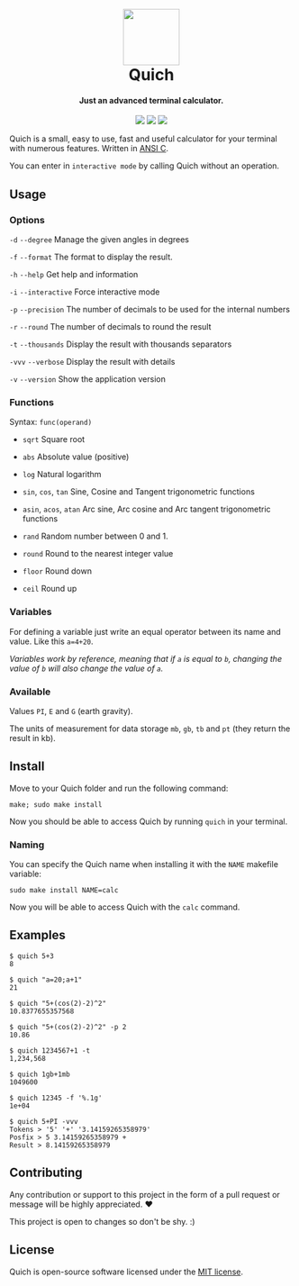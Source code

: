 <h1 align="center">
    <br>
    <img src="https://usbac.com.ve/images/Quich_logo2.svg" width=100>
    <br>
    Quich
    <br>
</h1>

<h4 align="center">Just an advanced terminal calculator.</h4>

<p align="center">
<img src="https://img.shields.io/badge/stability-stable-green.svg">
<img src="https://img.shields.io/badge/version-2.6-blue.svg">
<img src="https://img.shields.io/badge/license-MIT-orange.svg">
</p>

Quich is a small, easy to use, fast and useful calculator for your terminal with numerous features. Written in [ANSI C](wikipedia.org/wiki/ANSI_C).

You can enter in `interactive mode` by calling Quich without an operation.

## Usage

### Options

`-d` `--degree` Manage the given angles in degrees

`-f` `--format` The format to display the result.

`-h` `--help` Get help and information

`-i` `--interactive` Force interactive mode

`-p` `--precision` The number of decimals to be used for the internal numbers

`-r` `--round` The number of decimals to round the result

`-t` `--thousands` Display the result with thousands separators

`-vvv` `--verbose` Display the result with details

`-v` `--version` Show the application version

### Functions

Syntax: `func(operand)`

* `sqrt` Square root

* `abs` Absolute value (positive)

* `log` Natural logarithm

* `sin`, `cos`, `tan` Sine, Cosine and Tangent trigonometric functions

* `asin`, `acos`, `atan` Arc sine, Arc cosine and Arc tangent trigonometric functions

* `rand` Random number between 0 and 1.

* `round` Round to the nearest integer value

* `floor` Round down

* `ceil` Round up

### Variables

For defining a variable just write an equal operator between its name and value. Like this `a=4+20`.

_Variables work by reference, meaning that if `a` is equal to `b`, changing the value of `b` will also change the value of `a`._

### Available

Values `PI`, `E` and `G` (earth gravity).

The units of measurement for data storage `mb`, `gb`, `tb` and `pt` (they return the result in kb).

## Install

Move to your Quich folder and run the following command:

`make; sudo make install`

Now you should be able to access Quich by running `quich` in your terminal.

### Naming

You can specify the Quich name when installing it with the `NAME` makefile variable:

`sudo make install NAME=calc`

Now you will be able to access Quich with the `calc` command.

## Examples

```console
$ quich 5+3
8
```
```console
$ quich "a=20;a+1"
21
```
```console
$ quich "5+(cos(2)-2)^2"
10.8377655357568
```
```console
$ quich "5+(cos(2)-2)^2" -p 2
10.86
```
```console
$ quich 1234567+1 -t
1,234,568
```
```console
$ quich 1gb+1mb
1049600
```
```console
$ quich 12345 -f '%.1g'
1e+04
```
```console
$ quich 5+PI -vvv
Tokens > '5' '+' '3.14159265358979'
Posfix > 5 3.14159265358979 +
Result > 8.14159265358979
```

## Contributing

Any contribution or support to this project in the form of a pull request or message will be highly appreciated. ❤️

This project is open to changes so don't be shy. :)

## License

Quich is open-source software licensed under the [MIT license](https://github.com/Usbac/quich/blob/master/LICENSE).
